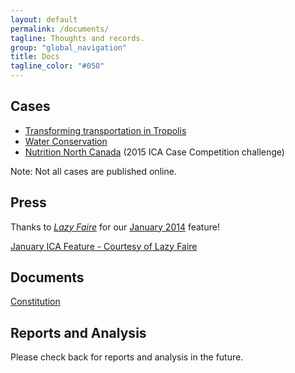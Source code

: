 ```yaml
---
layout: default
permalink: /documents/
tagline: Thoughts and records.
group: "global_navigation"
title: Docs
tagline_color: "#050"
---
```



## Cases

- [Transforming transportation in Tropolis](Tropolis.pdf)
- [Water Conservation](Water_Conservation.pdf)
- [Nutrition North Canada](Nutrition_North_Canada.pdf) (2015 ICA Case Competition challenge)

Note: Not all cases are published online.

## Press

Thanks to [_Lazy Faire_](http://www.lazyfaire.com/) for our [January 2014](http://issuu.com/lazyfaire/docs/january_2014) feature!

[January ICA Feature - Courtesy of Lazy Faire](Lazy_Faire_2014_Jan.pdf)

## Documents

[Constitution](Constitution_2013-07-15.pdf)

## Reports and Analysis

Please check back for reports and analysis in the future.
